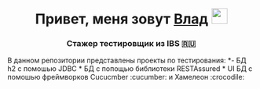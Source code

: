 <h1 align="center">Привет, меня зовут <a href="https://github.com/Vladislav-createpixel-Pavlov/My_IBS_project_.git" target="_blank">Влад</a> 
<img src="https://github.com/blackcater/blackcater/raw/main/images/Hi.gif" height="32"/></h1>
<h3 align="center">Стажер тестировщик из IBS 🇷🇺</h3>
В данном репозитории представлены проекты по тестирования:
  *- БД h2 с помошью JDBC 
  * БД с попощью библиотеки RESTAssured
  * UI БД с помошью фреймворков Cucucmber :cucumber: и Хамелеон :crocodile:
